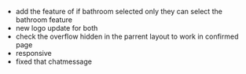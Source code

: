 - add the feature of if bathroom selected only they can select the bathroom feature
- new logo update for both
- check the overflow hidden in the parrent layout to work in confirmed page
- responsive
- fixed that chatmessage
